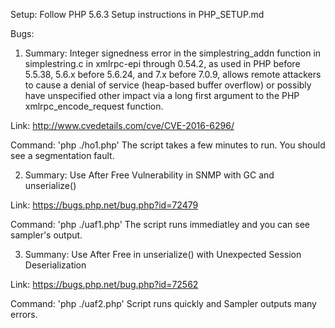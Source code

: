 Setup: Follow PHP 5.6.3 Setup instructions in PHP_SETUP.md

Bugs:
1. Summary: Integer signedness error in the simplestring_addn function in simplestring.c in xmlrpc-epi through 0.54.2, as used in PHP before 5.5.38, 5.6.x before 5.6.24, and 7.x before 7.0.9, allows remote attackers to cause a denial of service (heap-based buffer overflow) or possibly have unspecified other impact via a long first argument to the PHP xmlrpc_encode_request function.

Link: http://www.cvedetails.com/cve/CVE-2016-6296/

Command: 'php ./ho1.php'
  The script takes a few minutes to run. You should see a segmentation fault.

2. Summary: Use After Free Vulnerability in SNMP with GC and unserialize()

Link: https://bugs.php.net/bug.php?id=72479

Command: 'php ./uaf1.php'
  The script runs immediatley and you can see sampler's output.

3. Summany: Use After Free in unserialize() with Unexpected Session Deserialization

Link: https://bugs.php.net/bug.php?id=72562

Command: 'php ./uaf2.php'
  Script runs quickly and Sampler outputs many errors.
